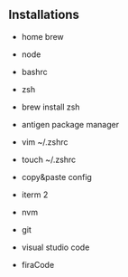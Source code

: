 ## Installations

- home brew
- node
- bashrc
- zsh

- brew install zsh
- antigen package manager
- vim ~/.zshrc
- touch ~/.zshrc
- copy&paste config
- iterm 2
- nvm
- git
- visual studio code
- firaCode
